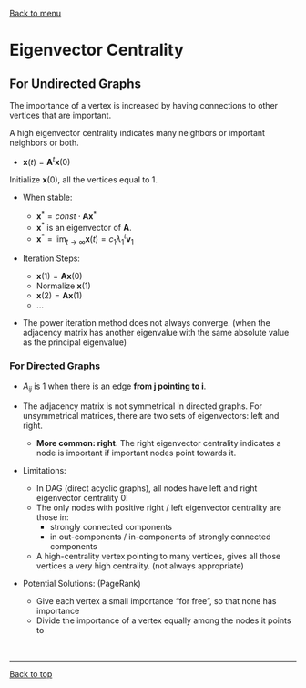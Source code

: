 [Back to menu](/README.md)

<h1 id = "3">Eigenvector Centrality</h1>

## For Undirected Graphs

The importance of a vertex is increased by having connections to other vertices that are important. 

A high eigenvector centrality indicates many neighbors or important neighbors or both. 

- $\mathbf{x}(t)=\mathbf{A}^{t} \mathbf{x}(0)$

Initialize $\mathbf{x}(0)$, all the vertices equal to 1. 

- When stable: 
    - $\mathbf{x}^*= const \cdot \mathbf{A} \mathbf{x}^*$
    - $\mathbf{x}^*$ is an eigenvector of $\mathbf{A}$. 
    - $\mathbf{x}^*=\lim _{t \rightarrow \infty} \mathbf{x}(t)=c_{1} \lambda_{1}^{t} \mathbf{v}_{1}$

- Iteration Steps: 
    - $\mathbf{x}(1)=\mathbf{A} \mathbf{x}(0)$
    - Normalize $\mathbf{x}(1)$
    - $\mathbf{x}(2)=\mathbf{A} \mathbf{x}(1)$
    - ...

- The power iteration method does not always converge. (when the adjacency matrix has another eigenvalue with the same absolute value as the principal eigenvalue)

### For Directed Graphs

- $A_{ij}$ is 1 when there is an edge **from j pointing to i**. 

- The adjacency matrix is not symmetrical in directed graphs. For unsymmetrical matrices, there are two sets of eigenvectors: left and right. 
    - **More common: right**. The right eigenvector centrality indicates a node is important if important nodes point towards it. 

- Limitations: 
    - In DAG (direct acyclic graphs), all nodes have left and right eigenvector centrality 0!
    - The only nodes with positive right / left eigenvector centrality are those in:
        - strongly connected components
        - in out-components / in-components of strongly connected components
    - A high-centrality vertex pointing to many vertices, gives all those vertices a very high centrality. (not always appropriate)

- Potential Solutions: (PageRank)
    - Give each vertex a small importance “for free”, so that none has importance
    - Divide the importance of a vertex equally among the nodes it points to

&nbsp;

---

[Back to top](#3)
